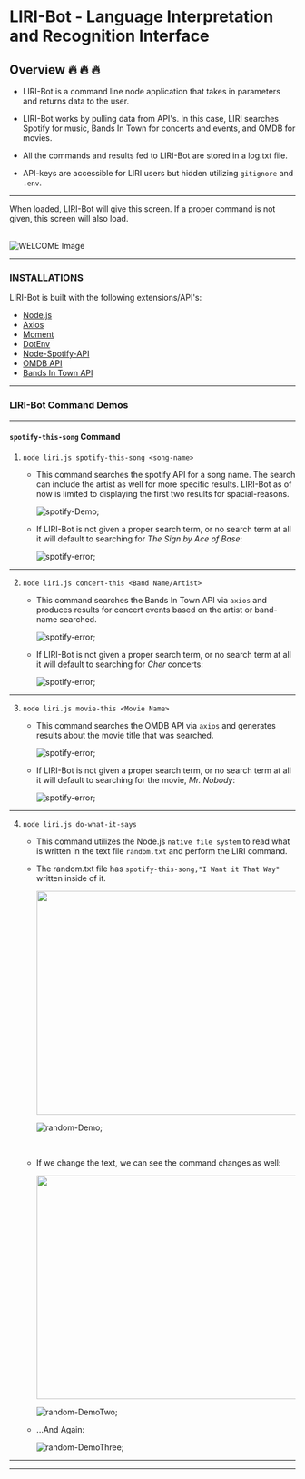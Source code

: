 # LIRI-Bot - Language Interpretation and Recognition Interface

## Overview :fire: :fire: :fire:
* LIRI-Bot is a command line node application that takes in parameters and returns data to the user.

* LIRI-Bot works by pulling data from API's. In this case, LIRI searches Spotify for music, Bands In Town for concerts and events, and OMDB for movies.

* All the commands and results fed to LIRI-Bot are stored in a log.txt file.

* API-keys are accessible for LIRI users but hidden utilizing `gitignore` and `.env`.
<hr>
<aside> When loaded, LIRI-Bot will give this screen. If a proper command is not given, this screen will also load. </aside>

<br>

![WELCOME Image](/images/Liri_Bot_WELCOME_Demo.png)

***

### INSTALLATIONS
LIRI-Bot is built with the following extensions/API's:
* [Node.js](https://nodejs.org/en/)
* [Axios](https://www.npmjs.com/package/axios)
* [Moment](https://www.npmjs.com/package/moment)
* [DotEnv](https://www.npmjs.com/package/dotenv)
* [Node-Spotify-API](https://www.npmjs.com/package/node-spotify-api)
* [OMDB API](http://www.omdbapi.com)
* [Bands In Town API](http://www.artists.bandsintown.com/bandsintown-api)

***

### LIRI-Bot Command Demos
<hr>

#### `spotify-this-song` Command
1. `node liri.js spotify-this-song <song-name>`
    - This command searches the spotify API for a song name. The search can include the artist as well for more specific results. LIRI-Bot as of now is limited to displaying the first two results for spacial-reasons.
        <br>
        
        ![spotify-Demo](/images/Liri_Bot_spotify-this-song-1_Demo.gif);



    - If LIRI-Bot is not given a proper search term, or no search term at all it will default to searching for <em>The Sign by Ace of Base</em>:
        <br>

        ![spotify-error](/images/Liri_Bot_spotify-this-song_ERR_Demo.gif);
      

<hr>

2. `node liri.js concert-this <Band Name/Artist>`
    - This command searches the Bands In Town API via `axios` and produces results for concert events based on the artist or band-name searched.
        <br>

        ![spotify-error](/images/Liri_Bot_concert-this_Demo.gif);


    - If LIRI-Bot is not given a proper search term, or no search term at all it will default to searching for <em>Cher</em> concerts:

        ![spotify-error](/images/Liri_Bot_concert-this_Demo_1.gif);

<hr>

3. `node liri.js movie-this <Movie Name>`
    - This command searches the OMDB API via `axios` and generates results about the movie title that was searched.


        ![spotify-error](/images/Liri_Bot_movie-this_Demo_.gif);
   
    - If LIRI-Bot is not given a proper search term, or no search term at all it will default to searching for the movie, <em>Mr. Nobody</em>:


        ![spotify-error](/images/Liri_Bot_movie-this_Demo_err.gif);
    

<hr>

4. `node liri.js do-what-it-says`
    - This command utilizes the Node.js `native file system` to read what is written in the text file `random.txt` and perform the LIRI command. 
    - The random.txt file has `spotify-this-song,"I Want it That Way"` written inside of it. 

        <img src="/images/random_demo_1.png" width="640" height="394" />

        ![random-Demo](/images/Liri_Bot_do-this_demo_1.gif);

        <br>

    - If we change the text, we can see the command changes as well: 

        <img src="/images/random_demo_2.png" width="640" height="394" />

        ![random-DemoTwo](/images/Liri_Bot_do-this_demo_2.gif);

    - ...And Again: 

        ![random-DemoThree](/images/Liri_Bot_do-this_demo_3.gif);

***
***




        




  
    
